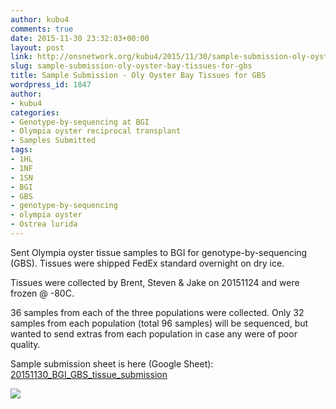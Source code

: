 ```yaml
---
author: kubu4
comments: true
date: 2015-11-30 23:32:03+00:00
layout: post
link: http://onsnetwork.org/kubu4/2015/11/30/sample-submission-oly-oyster-bay-tissues-for-gbs/
slug: sample-submission-oly-oyster-bay-tissues-for-gbs
title: Sample Submission - Oly Oyster Bay Tissues for GBS
wordpress_id: 1847
author:
- kubu4
categories:
- Genotype-by-sequencing at BGI
- Olympia oyster reciprocal transplant
- Samples Submitted
tags:
- 1HL
- 1NF
- 1SN
- BGI
- GBS
- genotype-by-sequencing
- olympia oyster
- Ostrea lurida
---
```


Sent Olympia oyster tissue samples to BGI for genotype-by-sequencing (GBS). Tissues were shipped FedEx standard overnight on dry ice.

Tissues were collected by Brent, Steven & Jake on 20151124 and were frozen @ -80C.

36 samples from each of the three populations were collected. Only 32 samples from each population (total 96 samples) will be sequenced, but wanted to send extras from each population in case any were of poor quality.

Sample submission sheet is here (Google Sheet): [20151130_BGI_GBS_tissue_submission](https://docs.google.com/spreadsheets/d/1K3kBfFd-__DYB4OROcDBXyj_TGPpAWLAzXpReviuMAQ/edit?usp=sharing)

[![](http://eagle.fish.washington.edu/Arabidopsis/20151130_oly_tissue_gbs_bgi.JPG)](http://eagle.fish.washington.edu/Arabidopsis/20151130_oly_tissue_gbs_bgi.JPG)
